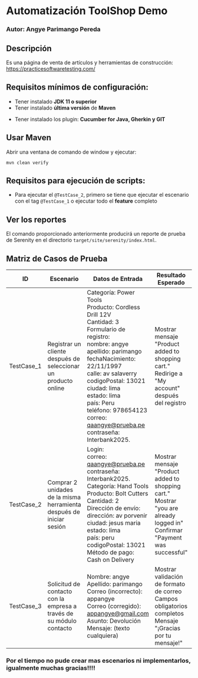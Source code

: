 # Automatización ToolShop Demo
### Autor: Angye Parimango Pereda
## Descripción
Es una página de venta de artículos y herramientas de construcción: https://practicesoftwaretesting.com/ 

## Requisitos mínimos de configuración:
- Tener instalado **JDK 11 o superior**
- Tener instalado **última versión** de **Maven**
* Tener instalado los plugin: **Cucumber for Java, Gherkin y GIT**

## Usar Maven
Abrir una ventana de comando de window y ejecutar:

    mvn clean verify

## Requisitos para ejecución de scripts:
* Para ejecutar el `@TestCase_2`, primero se tiene que ejecutar el escenario con el tag `@TestCase_1` o ejecutar todo el **feature** completo

## Ver los reportes

El comando proporcionado anteriormente producirá un reporte de prueba de Serenity en el directorio `target/site/serenity/index.html`.


## Matriz de Casos de Prueba
| ID         | Escenario                                                                                   | Datos de Entrada                                                                                                                                                                                                                                      | Resultado Esperado                                                                                             | Estado | Comentarios                      |
|------------|---------------------------------------------------------------------------------------------|-------------------------------------------------------------------------------------------------------------------------------------------------------------------------------------------------------------------------------------------------------|-----------------------------------------------------------------------------------------------------------------|--------|----------------------------------|
| TestCase_1 | Registrar un cliente después de seleccionar un producto online                              | Categoría: Power Tools<br>Producto: Cordless Drill 12V<br>Cantidad: 3<br>Formulario de registro:<br>nombre: angye<br>apellido: parimango<br>fechaNacimiento: 22/11/1997<br>calle: av salaverry<br>codigoPostal: 13021<br>ciudad: lima<br>estado: lima<br>país: Peru<br>teléfono: 978654123<br>correo: qaangye@prueba.pe<br>contraseña: Interbank2025. | Mostrar mensaje "Product added to shopping cart."<br>Redirige a "My account" después del registro              | ✔️     |                                  |
| TestCase_2 | Comprar 2 unidades de la misma herramienta después de iniciar sesión                        | Login:<br>correo: qaangye@prueba.pe<br>contraseña: Interbank2025.<br>Categoría: Hand Tools<br>Producto: Bolt Cutters<br>Cantidad: 2<br>Dirección de envío:<br>dirección: av porvenir<br>ciudad: jesus maria<br>estado: lima<br>país: peru<br>codigoPostal: 13021<br>Método de pago: Cash on Delivery | Mostrar mensaje "Product added to shopping cart."<br>Mostrar "you are already logged in"<br>Confirmar "Payment was successful" | ✔️     |                                  |
| TestCase_3 | Solicitud de contacto con la empresa a través de su módulo contacto                         | Nombre: angye<br>Apellido: parimango<br>Correo (incorrecto): appangye<br>Correo (corregido): appangye@gmail.com<br>Asunto: Devolución<br>Mensaje: (texto cualquiera)                                                                                 | Mostrar validación de formato de correo<br>Campos obligatorios completos<br>Mensaje "¡Gracias por tu mensaje!" | 🛠️     | Escenario no implementado aún    |


### Por el tiempo no pude crear mas escenarios ni implementarlos, igualmente muchas gracias!!!! 